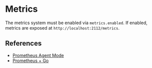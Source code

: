 # Metrics

The metrics system must be enabled via `metrics.enabled`.
If enabled, metrics are exposed at `http://localhost:2112/metrics`.


## References

- [Prometheus Agent Mode](https://prometheus.io/blog/2021/11/16/agent/)
- [Prometheus + Go](https://prometheus.io/docs/guides/go-application/)
